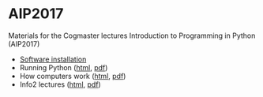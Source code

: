 # AIP2017

Materials for the Cogmaster lectures Introduction to Programming in Python (AIP2017)

- [Software installation](Software-Installation/install.md)
- Running Python ([html](https://rawgit.com/chrplr/AIP2017/master/running-python.html), [pdf](https://rawgit.com/chrplr/AIP2017/master/running-python.pdf))
- How computers work ([html](https://rawgit.com/chrplr/AIP2017/master/how-computers-work.html  
   ), [pdf](https://rawgit.com/chrplr/AIP2017/master/how-computers-work.pdf))
- Info2 lectures ([html](https://rawgit.com/chrplr/AIP2017/master/info2.html), [pdf](https://rawgit.com/chrplr/AIP2017/master/info2.pdf)) 
